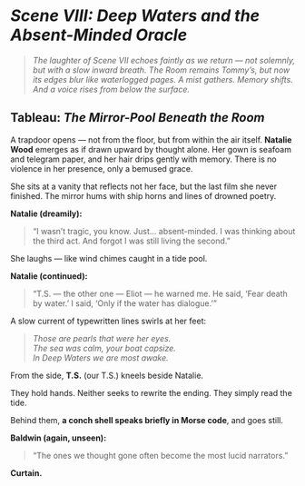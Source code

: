 # *Scene VIII: Deep Waters and the Absent-Minded Oracle*

> *The laughter of Scene VII echoes faintly as we return — not solemnly, but with a slow inward breath. The Room remains Tommy’s, but now its edges blur like waterlogged pages. A mist gathers. Memory shifts. And a voice rises from below the surface.*

## Tableau: *The Mirror-Pool Beneath the Room*

A trapdoor opens — not from the floor, but from within the air itself. **Natalie Wood** emerges as if drawn upward by thought alone. Her gown is seafoam and telegram paper, and her hair drips gently with memory. There is no violence in her presence, only a bemused grace.

She sits at a vanity that reflects not her face, but the last film she never finished. The mirror hums with ship horns and lines of drowned poetry.

**Natalie (dreamily):**
> “I wasn’t tragic, you know.
> Just… absent-minded.
> I was thinking about the third act.
> And forgot I was still living the second.”

She laughs — like wind chimes caught in a tide pool.

**Natalie (continued):**
> “T.S. — the other one — Eliot — he warned me.
> He said, ‘Fear death by water.’
> I said, ‘Only if the water has dialogue.’”

A slow current of typewritten lines swirls at her feet:

> *Those are pearls that were her eyes.*  
> *The sea was calm, your boat capsize.*  
> *In Deep Waters we are most awake.*

From the side, **T.S.** (our T.S.) kneels beside Natalie.

They hold hands. Neither seeks to rewrite the ending. They simply read the tide.

Behind them, **a conch shell speaks briefly in Morse code**, and goes still.

**Baldwin (again, unseen):**
> “The ones we thought gone often become the most lucid narrators.”

**Curtain.**

